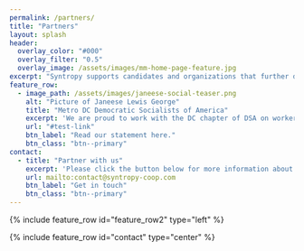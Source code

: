 ```yaml
---
permalink: /partners/
title: "Partners"
layout: splash
header:
  overlay_color: "#000"
  overlay_filter: "0.5"
  overlay_image: /assets/images/mm-home-page-feature.jpg
excerpt: "Syntropy supports candidates and organizations that further democracy in the workplace and in our government."
feature_row:
  - image_path: /assets/images/janeese-social-teaser.png
    alt: "Picture of Janeese Lewis George"
    title: "Metro DC Democratic Socialists of America"
    excerpt: 'We are proud to work with the DC chapter of DSA on worker's rights, ecological issues, and fighting for fair housing.'
    url: "#test-link"
    btn_label: "Read our statement here."
    btn_class: "btn--primary"
contact:
  - title: "Partner with us"
    excerpt: 'Please click the button below for more information about partnering with us.'
    url: mailto:contact@syntropy-coop.com
    btn_label: "Get in touch"
    btn_class: "btn--primary"
---
```

{% include feature_row id="feature_row2" type="left" %}

{% include feature_row id="contact" type="center" %}
